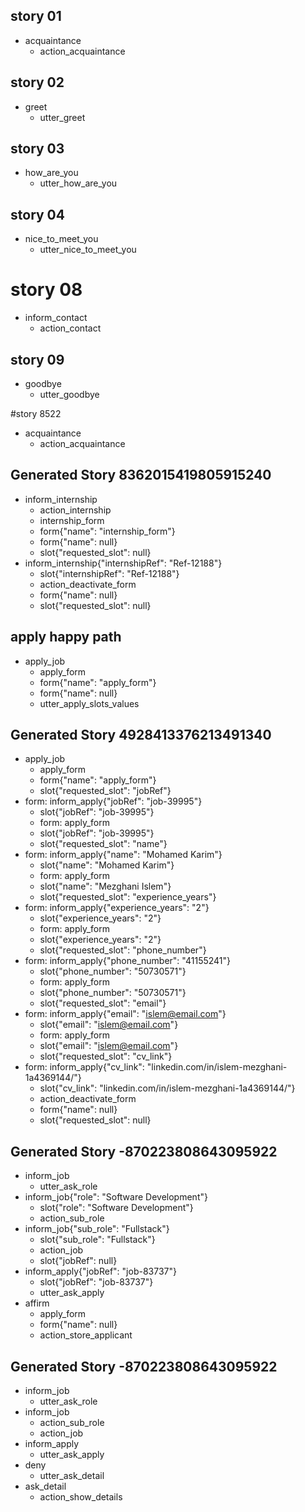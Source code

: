 ## story 01
* acquaintance
    - action_acquaintance

## story 02
* greet
    - utter_greet

## story 03
* how_are_you
    - utter_how_are_you

## story 04 
* nice_to_meet_you
    - utter_nice_to_meet_you

# story 08
* inform_contact
    - action_contact

## story 09 
* goodbye
    - utter_goodbye

#story 8522
* acquaintance
    - action_acquaintance

## Generated Story 8362015419805915240
* inform_internship
    - action_internship
    - internship_form
    - form{"name": "internship_form"}
    - form{"name": null}
    - slot{"requested_slot": null}
* inform_internship{"internshipRef": "Ref-12188"}
    - slot{"internshipRef": "Ref-12188"}
    - action_deactivate_form
    - form{"name": null}
    - slot{"requested_slot": null}

## apply happy path
* apply_job
    - apply_form
    - form{"name": "apply_form"}
    - form{"name": null}
    - utter_apply_slots_values

## Generated Story 4928413376213491340
* apply_job
    - apply_form
    - form{"name": "apply_form"}
    - slot{"requested_slot": "jobRef"}
* form: inform_apply{"jobRef": "job-39995"}
    - slot{"jobRef": "job-39995"}
    - form: apply_form
    - slot{"jobRef": "job-39995"}
    - slot{"requested_slot": "name"}
* form: inform_apply{"name": "Mohamed Karim"}
    - slot{"name": "Mohamed Karim"}
    - form: apply_form
    - slot{"name": "Mezghani Islem"}
    - slot{"requested_slot": "experience_years"}
* form: inform_apply{"experience_years": "2"}
    - slot{"experience_years": "2"}
    - form: apply_form
    - slot{"experience_years": "2"}
    - slot{"requested_slot": "phone_number"}
* form: inform_apply{"phone_number": "41155241"}
    - slot{"phone_number": "50730571"}
    - form: apply_form
    - slot{"phone_number": "50730571"}
    - slot{"requested_slot": "email"}
* form: inform_apply{"email": "islem@email.com"}
    - slot{"email": "islem@email.com"}
    - form: apply_form
    - slot{"email": "islem@email.com"}
    - slot{"requested_slot": "cv_link"}
* form: inform_apply{"cv_link": "linkedin.com/in/islem-mezghani-1a4369144/"}
    - slot{"cv_link": "linkedin.com/in/islem-mezghani-1a4369144/"}
    - action_deactivate_form
    - form{"name": null}
    - slot{"requested_slot": null}

## Generated Story -870223808643095922
* inform_job
    - utter_ask_role
* inform_job{"role": "Software Development"}
    - slot{"role": "Software Development"}
    - action_sub_role
* inform_job{"sub_role": "Fullstack"}
    - slot{"sub_role": "Fullstack"}
    - action_job
    - slot{"jobRef": null}
* inform_apply{"jobRef": "job-83737"}
    - slot{"jobRef": "job-83737"}
    - utter_ask_apply
* affirm 
    - apply_form
    - form{"name": null}
    - action_store_applicant

## Generated Story -870223808643095922
* inform_job
    - utter_ask_role
* inform_job
    - action_sub_role
    - action_job
* inform_apply
    - utter_ask_apply
* deny 
    - utter_ask_detail
* ask_detail
    - action_show_details